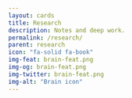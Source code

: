 ```yaml
---
layout: cards
title: Research
description: Notes and deep work.
permalink: /research/
parent: research
icon: "fa-solid fa-book"
img-feat: brain-feat.png
img-og: brain-feat.png
img-twitter: brain-feat.png
img-alt: "Brain icon"
---
```

